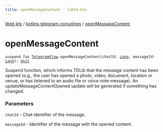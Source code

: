 ```yaml
---
title: openMessageContent - libtd-ktx
---
```


[libtd-ktx](../index.html) / [kotlinx.telegram.coroutines](index.html) / [openMessageContent](./open-message-content.html)

# openMessageContent

`suspend fun `[`TelegramFlow`](../kotlinx.telegram.core/-telegram-flow/index.html)`.openMessageContent(chatId: `[`Long`](https://kotlinlang.org/api/latest/jvm/stdlib/kotlin/-long/index.html)`, messageId: `[`Long`](https://kotlinlang.org/api/latest/jvm/stdlib/kotlin/-long/index.html)`): `[`Unit`](https://kotlinlang.org/api/latest/jvm/stdlib/kotlin/-unit/index.html)

Suspend function, which informs TDLib that the message content has been opened (e.g., the user
has opened a photo, video, document, location or venue, or has listened to an audio file or voice
note message). An updateMessageContentOpened update will be generated if something has changed.

### Parameters

`chatId` - Chat identifier of the message.

`messageId` - Identifier of the message with the opened content.